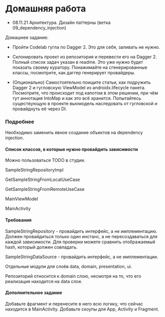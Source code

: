 # Домашняя работа

- 08.11.21 Архитектура. Дизайн паттерны (ветка 09_dependency_injection)

Домашнее задание:

- Пройти Codelab гугла по Dagger 2. Это для себя, заливать не нужно.

- Склонировать проект из репозитория и перевести его на Dagger 2. 
Полный список задач указан в readme. Это уже нужно будет показать своему куратору. 
Понажимайте на сгенерированные классы, посмотрите, как даггер генерирует провайдеры.

- (Опционально) Самостоятельно поищите статьи, как подружить Dagger 2 и гугловскую
  ViewModel из androidx.lifecycle пакета. Посмотрите, что происходит под капотом в этом
  решении, при чём тут аннотация IntoMap и как это всё хранится. Попытайтесь существующую в
  проекте вьюмодель наследовать от гугловской и провайднуть её через DI.
  
### Подробнее 

Необходимо заменить явное создание объектов на dependency injection.

#### Список классов, в которые нужно провайдить зависимости

Можно пользоваться TODO в студии.

SampleStringRepositoryImpl

GetSampleStringFromLocalUseCase

GetSampleStringFromRemoteUseCase

MainViewModel

MainActivity

#### Требования

SampleStringRepository - провайдить интерфейс, а не имплементацию. Должен провайдиться только один инстанс, а не пересоздаваться для каждой зависимости. Для проверки можете сравнить отображаемый hash, который должен совпадать.

SampleStringDataSource - провайдить интерфейс, а не имплементации.

Отдельные модули для слоёв data, domain, presentation, ui.

Репозиторий относится к domain слою, несмотря на то, что его реализация находится на data слое.

#### Дополнительное задание
Добавьте фрагмент и перенесите в него всю логику, что сейчас находится в MainActivity. Добавьте скоупы для App, Activity и Fragment.


